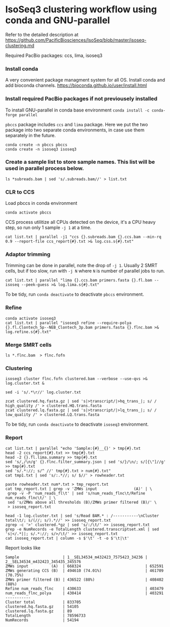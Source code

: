 # IsoSeq3 clustering workflow using conda and GNU-parallel
Refer to the detailed description at https://github.com/PacificBiosciences/IsoSeq/blob/master/isoseq-clustering.md

Required PacBio packages: ccs, lima, isoseq3

### Install conda
A very convenient package managment system for all OS.
Install conda and add bioconda channels.
https://bioconda.github.io/user/install.html

### Install required PacBio packages if not previousely installed
To install GNU-parallel in conda base environment
```conda install -c conda-forge parallel```

`pbccs` package includes `ccs` and ``lima`` package. Here we put the two package into two separate conda environments, in case use them separately in the future.
```
conda create -n pbccs pbccs
conda create -n isoseq3 isoseq3
```

### Create a sample list to store sample names. This list will be used in parallel process below.
```
ls *subreads.bam | sed 's/.subreads.bam//' > list.txt
```
### CLR to CCS
Load pbccs in conda environment
```
conda activate pbccs
```

CCS process utilitize all CPUs detected on the device, it's a CPU heavy step, so run only 1 sample `-j 1` at a time.
```
cat list.txt | parallel -j1 "ccs {}.subreads.bam {}.ccs.bam --min-rq 0.9 --report-file ccs_report{#}.txt >& log.css.s{#}.txt"
```

### Adaptor trimming
Trimming can be done in parallel, note the drop of `-j 1`. Usually 2 SMRT cells, but if too slow, run with `-j N` where `N` is number of parallel jobs to run.
```
cat list.txt | parallel "lima {}.ccs.bam primers.fasta {}.fl.bam --isoseq --peek-guess >& log.lima.s{#}.txt" 
```
To be tidy, run `conda deactivate` to deactivate `pbccs` environment.
### Refine
```
conda activate isoseq3
cat list.txt | parallel "isoseq3 refine --require-polya {}.fl.Clontech_5p--NEB_Clontech_3p.bam primers.fasta {}.flnc.bam >& log.refine.s{#}.txt" 
```

### Merge SMRT cells
```
ls *.flnc.bam  > flnc.fofn
```

### Clustering
```
isoseq3 cluster flnc.fofn clustered.bam --verbose --use-qvs >& log.cluster.txt & 

sed -i 's/.*\r//' log.cluster.txt

zcat clustered.hq.fasta.gz | sed 's|>transcript/|>hq_trans_|; s/ / high_quality /' > clustered.HQ.trans.fasta 
zcat clustered.lq.fasta.gz | sed 's|>transcript/|>lq_trans_|; s/ / low_quality /' > clustered.LQ.trans.fasta
```
To be tidy, run `conda deactivate` to deactivate `isoseq3` environment.

### Report
```
cat list.txt | parallel "echo 'Sample:{#}__{}' > tmp{#}.txt 
head -2 ccs_report{#}.txt >> tmp{#}.txt 
head -2 {}.fl.lima.summary >> tmp{#}.txt 
sed 's/,/\n/g' {}.flnc.filter_summary.json | sed 's/}/\n/; s/[{\"]//g' >> tmp{#}.txt
sed 's/.*://; s/^ //' tmp{#}.txt > num{#}.txt"
cat tmp1.txt | sed 's/:.*//; s/ $//' > rowheader.txt

paste rowheader.txt num*.txt > tmp_report.txt
cat tmp_report.txt | grep -v 'ZMWs input                (A)' | \
 grep -v -P 'num_reads_fl\t' | sed 's/num_reads_flnc\t/Refine num_reads_flnc\t/' | \
 sed 's/ZMWs above all thresholds (B)/ZMWs primer filtered (B)/' \
 > isoseq_report.txt 

head -1 log.cluster.txt | sed 's/Read BAM.* : /-----------\nCluster total\t/; s/(//; s/).*//' >> isoseq_report.txt
zgrep -c '>' clustered.*gz | sed 's/:/\t/' >> isoseq_report.txt
grep -e NumRecords -e TotalLength clustered.transcriptset.xml | sed 's|</.*||; s/.*://; s/>/\t/' >> isoseq_report.txt
cat isoseq_report.txt | column -s $'\t' -t -o $'\t|\t'
```

Report looks like
```
Sample                   | 1__SEL34534_m432423_7575423_34236 | 2__SEL34534_m432423_345435_345576
ZMWs input          (A)  | 668324                            | 652591
ZMWs generating CCS (B)  | 494610 (74.01%)                   | 461709 (70.75%)
ZMWs primer filtered (B) | 436522 (88%)                      | 408402 (88%)
Refine num_reads_flnc    | 430633                            | 403479
num_reads_flnc_polya     | 430414                            | 403291
-----------
Cluster total            | 833705
clustered.hq.fasta.gz    | 54105
clustered.lq.fasta.gz    | 89
TotalLength              | 78596733
NumRecords               | 54194
```
